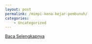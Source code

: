 ```yaml
---
layout: post
permalink: /mimpi-kena-kejar-pembunuh/
categories:
    - Uncategorized
---
```


[Baca Selengkapnya](/08)
